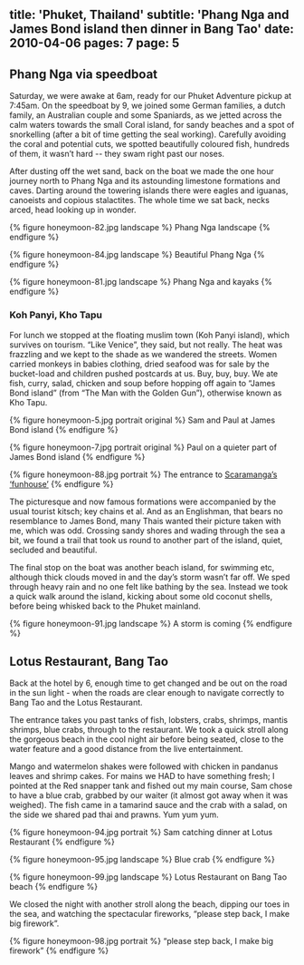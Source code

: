 title: 'Phuket, Thailand'
subtitle: 'Phang Nga and James Bond island then dinner in Bang Tao'
date: 2010-04-06
pages: 7
page: 5
---

## Phang Nga via speedboat

Saturday, we were awake at 6am, ready for our Phuket Adventure pickup at 7:45am. On the speedboat by 9, we joined some German families, a dutch family, an Australian couple and some Spaniards, as we jetted across the calm waters towards the small Coral island, for sandy beaches and a spot of snorkelling (after a bit of time getting the seal working). Carefully avoiding the coral and potential cuts, we spotted beautifully coloured fish, hundreds of them, it wasn’t hard -- they swam right past our noses.

After dusting off the wet sand, back on the boat we made the one hour journey north to Phang Nga and its astounding limestone formations and caves. Darting around the towering islands there were eagles and iguanas, canoeists and copious stalactites. The whole time we sat back, necks arced, head looking up in wonder.

{% figure honeymoon-82.jpg landscape %}
Phang Nga landscape
{% endfigure %}

{% figure honeymoon-84.jpg landscape %}
Beautiful Phang Nga
{% endfigure %}

{% figure honeymoon-81.jpg landscape %}
Phang Nga and kayaks
{% endfigure %}

### Koh Panyi, Kho Tapu

For lunch we stopped at the floating muslim town (Koh Panyi island), which survives on tourism. “Like Venice”, they said, but not really. The heat was frazzling and we kept to the shade as we wandered the streets. Women carried monkeys  in babies clothing, dried seafood was for sale by the bucket-load and children pushed postcards at us. Buy, buy, buy. We ate fish, curry, salad, chicken and soup before hopping off again to “James Bond island” (from “The Man with the Golden Gun”), otherwise known as Kho Tapu.

{% figure honeymoon-5.jpg portrait original %}
Sam and Paul at James Bond island
{% endfigure %}

{% figure honeymoon-7.jpg portrait original %}
Paul on a quieter part of James Bond island
{% endfigure %}

{% figure honeymoon-88.jpg portrait %}
The entrance to [Scaramanga’s ‘funhouse’](http://en.wikipedia.org/wiki/Francisco_Scaramanga)
{% endfigure %}

The picturesque and now famous formations were accompanied by the usual tourist kitsch; key chains et al. And as an Englishman, that bears no resemblance to James Bond, many Thais wanted their picture taken with me, which was odd. Crossing sandy shores and wading through the sea a bit, we found a trail that took us round to another part of the island, quiet, secluded and beautiful.

The final stop on the boat was another beach island, for swimming etc, although thick clouds moved in and the day’s storm wasn’t far off. We sped through heavy rain and no one felt like bathing by the sea. Instead we took a quick walk around the island, kicking about some old coconut shells, before being whisked back to the Phuket mainland.

{% figure honeymoon-91.jpg landscape %}
A storm is coming
{% endfigure %}

## Lotus Restaurant, Bang Tao

Back at the hotel by 6, enough time to get changed and be out on the road in the sun light - when the roads are clear enough to navigate correctly to Bang Tao and the Lotus Restaurant.

The entrance takes you past tanks of fish, lobsters, crabs, shrimps, mantis shrimps, blue crabs, through to the restaurant. We took a quick stroll along the gorgeous beach in the cool night air before being seated, close to the water feature and a good distance from the live entertainment.

Mango and watermelon shakes were followed with chicken in pandanus leaves and shrimp cakes. For mains we HAD to have something fresh; I pointed at the Red snapper tank and fished out my main course, Sam chose to have a blue crab, grabbed by our waiter (it almost got away when it was weighed). The fish came in a tamarind sauce and the crab with a salad, on the side we shared pad thai and prawns. Yum yum yum.

{% figure honeymoon-94.jpg portrait %}
Sam catching dinner at Lotus Restaurant
{% endfigure %}

{% figure honeymoon-95.jpg landscape %}
Blue crab
{% endfigure %}

{% figure honeymoon-99.jpg landscape %}
Lotus Restaurant on Bang Tao beach
{% endfigure %}

We closed the night with another stroll along the beach, dipping our toes in the sea, and watching the spectacular fireworks, “please step back, I make big firework”.

{% figure honeymoon-98.jpg portrait %}
“please step back, I make big firework”
{% endfigure %}
